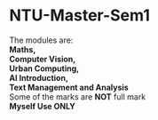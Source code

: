 # NTU-Master-Sem1
The modules are:  
**Maths,  
Computer Vision,  
Urban Computing,  
AI Introduction,  
Text Management and Analysis**  
Some of the marks are **NOT** full mark  
**Myself Use ONLY**
